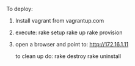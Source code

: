 To deploy:

1. Install vagrant from vagrantup.com
2. execute:
     rake setup
     rake up
     rake provision
4. open a browser and point to:
   http://172.16.1.11

   to clean up do:
   rake destroy
   rake uninstall